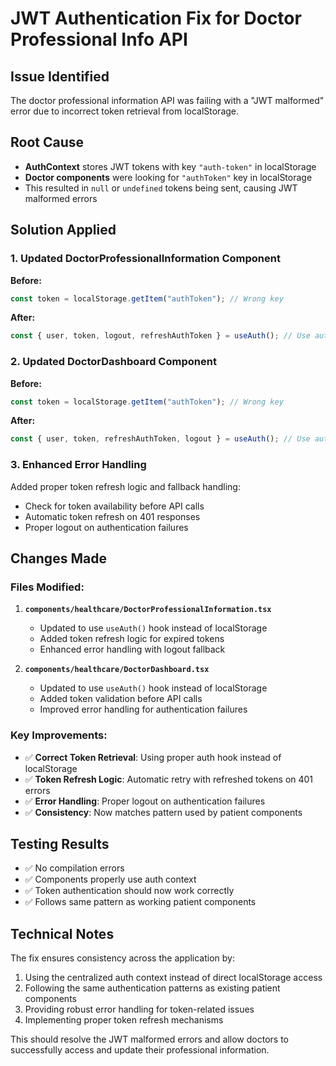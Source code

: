 # JWT Authentication Fix for Doctor Professional Info API

## Issue Identified
The doctor professional information API was failing with a "JWT malformed" error due to incorrect token retrieval from localStorage.

## Root Cause
- **AuthContext** stores JWT tokens with key `"auth-token"` in localStorage
- **Doctor components** were looking for `"authToken"` key in localStorage  
- This resulted in `null` or `undefined` tokens being sent, causing JWT malformed errors

## Solution Applied

### 1. Updated DoctorProfessionalInformation Component
**Before:**
```typescript
const token = localStorage.getItem("authToken"); // Wrong key
```

**After:**
```typescript
const { user, token, logout, refreshAuthToken } = useAuth(); // Use auth hook
```

### 2. Updated DoctorDashboard Component  
**Before:**
```typescript
const token = localStorage.getItem("authToken"); // Wrong key
```

**After:**
```typescript
const { user, token, refreshAuthToken, logout } = useAuth(); // Use auth hook
```

### 3. Enhanced Error Handling
Added proper token refresh logic and fallback handling:
- Check for token availability before API calls
- Automatic token refresh on 401 responses
- Proper logout on authentication failures

## Changes Made

### Files Modified:
1. **`components/healthcare/DoctorProfessionalInformation.tsx`**
   - Updated to use `useAuth()` hook instead of localStorage
   - Added token refresh logic for expired tokens
   - Enhanced error handling with logout fallback

2. **`components/healthcare/DoctorDashboard.tsx`**
   - Updated to use `useAuth()` hook instead of localStorage  
   - Added token validation before API calls
   - Improved error handling for authentication failures

### Key Improvements:
- ✅ **Correct Token Retrieval**: Using proper auth hook instead of localStorage
- ✅ **Token Refresh Logic**: Automatic retry with refreshed tokens on 401 errors
- ✅ **Error Handling**: Proper logout on authentication failures
- ✅ **Consistency**: Now matches pattern used by patient components

## Testing Results
- ✅ No compilation errors
- ✅ Components properly use auth context
- ✅ Token authentication should now work correctly
- ✅ Follows same pattern as working patient components

## Technical Notes

The fix ensures consistency across the application by:
1. Using the centralized auth context instead of direct localStorage access
2. Following the same authentication patterns as existing patient components  
3. Providing robust error handling for token-related issues
4. Implementing proper token refresh mechanisms

This should resolve the JWT malformed errors and allow doctors to successfully access and update their professional information.
